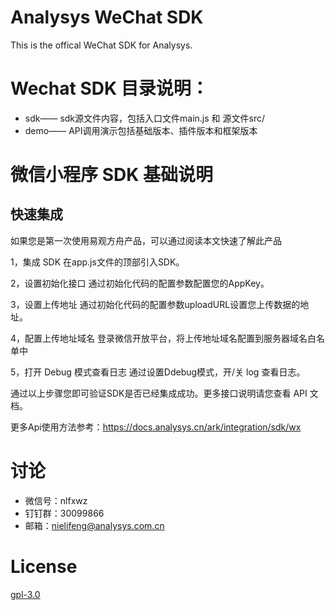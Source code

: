 # Analysys WeChat SDK

This is the offical WeChat SDK for Analysys.

# Wechat SDK 目录说明：
+ sdk—— sdk源文件内容，包括入口文件main.js 和 源文件src/
+ demo—— API调用演示包括基础版本、插件版本和框架版本

# 微信小程序 SDK 基础说明
## 快速集成
如果您是第一次使用易观方舟产品，可以通过阅读本文快速了解此产品

1，集成 SDK 在app.js文件的顶部引入SDK。

2，设置初始化接口 通过初始化代码的配置参数配置您的AppKey。

3，设置上传地址 通过初始化代码的配置参数uploadURL设置您上传数据的地址。

4，配置上传地址域名 登录微信开放平台，将上传地址域名配置到服务器域名白名单中

5，打开 Debug 模式查看日志 通过设置Ddebug模式，开/关 log 查看日志。

通过以上步骤您即可验证SDK是否已经集成成功。更多接口说明请您查看 API 文档。

更多Api使用方法参考：https://docs.analysys.cn/ark/integration/sdk/wx


# 讨论
+ 微信号：nlfxwz
+ 钉钉群：30099866
+ 邮箱：nielifeng@analysys.com.cn

# License

[gpl-3.0](https://www.gnu.org/licenses/gpl-3.0.txt)



